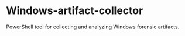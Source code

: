 # Windows-artifact-collector
PowerShell tool for collecting and analyzing Windows forensic artifacts.
